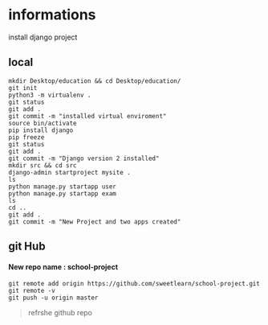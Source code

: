 # informations
install django project
## local
~~~~
mkdir Desktop/education && cd Desktop/education/
git init
python3 -m virtualenv .
git status
git add .
git commit -m "installed virtual enviroment"
source bin/activate
pip install django
pip freeze
git status
git add .
git commit -m "Django version 2 installed"
mkdir src && cd src
django-admin startproject mysite .
ls
python manage.py startapp user
python manage.py startapp exam
ls
cd ..
git add .
git commit -m "New Project and two apps created"
~~~~
## git Hub
#### New repo name : school-project
```
git remote add origin https://github.com/sweetlearn/school-project.git
git remote -v
git push -u origin master
```
> refrshe github repo

